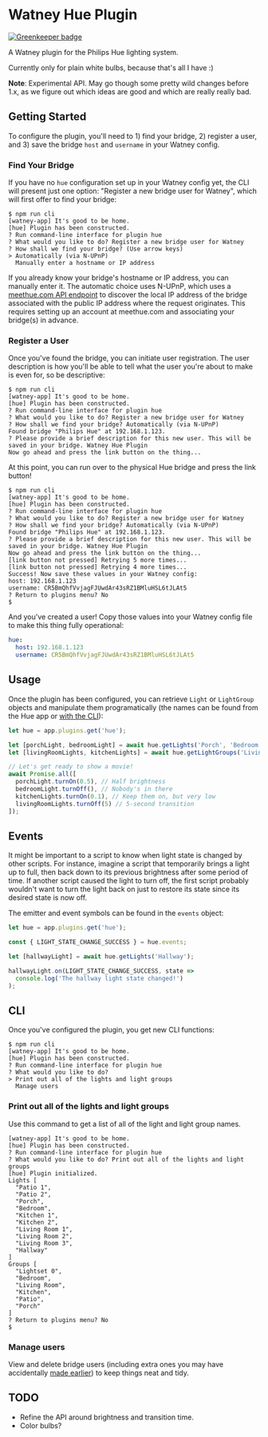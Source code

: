 Watney Hue Plugin
=================

[![Greenkeeper badge](https://badges.greenkeeper.io/doingweb/watney-plugin-hue.svg)](https://greenkeeper.io/)

A Watney plugin for the Philips Hue lighting system.

Currently only for plain white bulbs, because that's all I have :)

**Note**: Experimental API. May go though some pretty wild changes before 1.x, as we figure out which ideas are good and which are really really bad.

Getting Started
---------------

To configure the plugin, you'll need to 1) find your bridge, 2) register a user, and 3) save the bridge `host` and `username` in your Watney config.

### Find Your Bridge

If you have no `hue` configuration set up in your Watney config yet, the CLI will present just one option: "Register a new bridge user for Watney", which will first offer to find your bridge:

```console
$ npm run cli
[watney-app] It's good to be home.
[hue] Plugin has been constructed.
? Run command-line interface for plugin hue
? What would you like to do? Register a new bridge user for Watney
? How shall we find your bridge? (Use arrow keys)
> Automatically (via N-UPnP)
  Manually enter a hostname or IP address
```

If you already know your bridge's hostname or IP address, you can manually enter it. The automatic choice uses N-UPnP, which uses a [meethue.com API endpoint](https://www.meethue.com/api/nupnp) to discover the local IP address of the bridge associated with the public IP address where the request originates. This requires setting up an account at meethue.com and associating your bridge(s) in advance.

### Register a User

Once you've found the bridge, you can initiate user registration. The user description is how you'll be able to tell what the user you're about to make is even for, so be descriptive:

```console
$ npm run cli
[watney-app] It's good to be home.
[hue] Plugin has been constructed.
? Run command-line interface for plugin hue
? What would you like to do? Register a new bridge user for Watney
? How shall we find your bridge? Automatically (via N-UPnP)
Found bridge "Philips Hue" at 192.168.1.123.
? Please provide a brief description for this new user. This will be saved in your bridge. Watney Hue Plugin
Now go ahead and press the link button on the thing...
```

At this point, you can run over to the physical Hue bridge and press the link button!

```console
$ npm run cli
[watney-app] It's good to be home.
[hue] Plugin has been constructed.
? Run command-line interface for plugin hue
? What would you like to do? Register a new bridge user for Watney
? How shall we find your bridge? Automatically (via N-UPnP)
Found bridge "Philips Hue" at 192.168.1.123.
? Please provide a brief description for this new user. This will be saved in your bridge. Watney Hue Plugin
Now go ahead and press the link button on the thing...
[link button not pressed] Retrying 5 more times...
[link button not pressed] Retrying 4 more times...
Success! Now save these values in your Watney config:
host: 192.168.1.123
username: CR5BmQhfVvjagFJUwdAr43sRZ1BMluHSL6tJLAt5
? Return to plugins menu? No
$
```

And you've created a user! Copy those values into your Watney config file to make this thing fully operational:

```yaml
hue:
  host: 192.168.1.123
  username: CR5BmQhfVvjagFJUwdAr43sRZ1BMluHSL6tJLAt5
```

Usage
-----

Once the plugin has been configured, you can retrieve `Light` or `LightGroup` objects and manipulate them programatically (the names can be found from the Hue app or [with the CLI](#print-out-all-of-the-lights-and-light-groups)):

```js
let hue = app.plugins.get('hue');

let [porchLight, bedroomLight] = await hue.getLights('Porch', 'Bedroom');
let [livingRoomLights, kitchenLights] = await hue.getLightGroups('Living Room', 'Kitchen');

// Let's get ready to show a movie!
await Promise.all([
  porchLight.turnOn(0.5), // Half brightness
  bedroomLight.turnOff(), // Nobody's in there
  kitchenLights.turnOn(0.1), // Keep them on, but very low
  livingRoomLights.turnOff(5) // 5-second transition
]);
```

Events
------

It might be important to a script to know when light state is changed by other scripts. For instance, imagine a script that temporarily brings a light up to full, then back down to its previous brightness after some period of time. If another script caused the light to turn off, the first script probably wouldn't want to turn the light back on just to restore its state since its desired state is now off.

The emitter and event symbols can be found in the `events` object:

```js
let hue = app.plugins.get('hue');

const { LIGHT_STATE_CHANGE_SUCCESS } = hue.events;

let [hallwayLight] = await hue.getLights('Hallway');

hallwayLight.on(LIGHT_STATE_CHANGE_SUCCESS, state =>
  console.log('The hallway light state changed!')
);
```

CLI
---

Once you've configured the plugin, you get new CLI functions:

```console
$ npm run cli
[watney-app] It's good to be home.
[hue] Plugin has been constructed.
? Run command-line interface for plugin hue
? What would you like to do?
> Print out all of the lights and light groups
  Manage users
```

### Print out all of the lights and light groups

Use this command to get a list of all of the light and light group names.

```console
[watney-app] It's good to be home.
[hue] Plugin has been constructed.
? Run command-line interface for plugin hue
? What would you like to do? Print out all of the lights and light groups
[hue] Plugin initialized.
Lights [
  "Patio 1",
  "Patio 2",
  "Porch",
  "Bedroom",
  "Kitchen 1",
  "Kitchen 2",
  "Living Room 1",
  "Living Room 2",
  "Living Room 3",
  "Hallway"
]
Groups [
  "Lightset 0",
  "Bedroom",
  "Living Room",
  "Kitchen",
  "Patio",
  "Porch"
]
? Return to plugins menu? No
$
```

### Manage users

View and delete bridge users (including extra ones you may have accidentally [made earlier](#register-a-user)) to keep things neat and tidy.

TODO
----

* Refine the API around brightness and transition time.
* Color bulbs?
